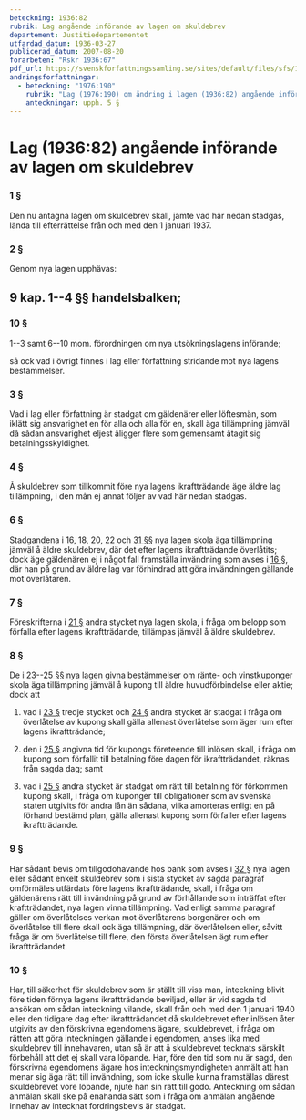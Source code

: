 ```yaml
---
beteckning: 1936:82
rubrik: Lag angående införande av lagen om skuldebrev
departement: Justitiedepartementet
utfardad_datum: 1936-03-27
publicerad_datum: 2007-08-20
forarbeten: "Rskr 1936:67"
pdf_url: https://svenskforfattningssamling.se/sites/default/files/sfs/1936-03/SFS1936-82.pdf
andringsforfattningar:
  - beteckning: "1976:190"
    rubrik: "Lag (1976:190) om ändring i lagen (1936:82) angående införande av lagen om skuldebrev"
    anteckningar: upph. 5 §
---
```


# Lag (1936:82) angående införande av lagen om skuldebrev

### 1 §

Den nu antagna lagen om skuldebrev skall, jämte vad här nedan stadgas, lända till efterrättelse från och med den 1 januari 1937.

### 2 §

Genom nya lagen upphävas:

## 9 kap. 1--4 §§ handelsbalken;

### 10 §

1--3 samt 6--10 mom. förordningen om nya utsökningslagens införande;

så ock vad i övrigt finnes i lag eller författning stridande mot nya lagens bestämmelser.

### 3 §

Vad i lag eller författning är stadgat om gäldenärer eller löftesmän, som iklätt sig ansvarighet en för alla och alla för en, skall äga tillämpning jämväl då sådan ansvarighet eljest åligger flere som gemensamt åtagit sig betalningsskyldighet.

### 4 §

Å skuldebrev som tillkommit före nya lagens ikraftträdande äge äldre lag tillämpning, i den mån ej annat följer av vad här nedan stadgas.

### 6 §

Stadgandena i 16, 18, 20, 22 och [31 §](#kap9.31)§ nya lagen skola äga tillämpning jämväl å äldre skuldebrev, där det efter lagens ikraftträdande överlåtits; dock äge gäldenären ej i något fall framställa invändning som avses i [16 §](#kap9.16), där han på grund av äldre lag var förhindrad att göra invändningen gällande mot överlåtaren.

### 7 §

Föreskrifterna i [21 §](#kap9.21) andra stycket nya lagen skola, i fråga om belopp som förfalla efter lagens ikraftträdande, tillämpas jämväl å äldre skuldebrev.

### 8 §

De i 23--[25 §](#kap9.25)§ nya lagen givna bestämmelser om ränte- och vinstkuponger skola äga tillämpning jämväl å kupong till äldre huvudförbindelse eller aktie; dock att

1) vad i [23 §](#kap9.23) tredje stycket och [24 §](#kap9.24) andra stycket är stadgat i fråga om överlåtelse av kupong skall gälla allenast överlåtelse som äger rum efter lagens ikraftträdande;

2) den i [25 §](#kap9.25) angivna tid för kupongs företeende till inlösen skall, i fråga om kupong som förfallit till betalning före dagen för ikraftträdandet, räknas från sagda dag; samt

3) vad i [25 §](#kap9.25) andra stycket är stadgat om rätt till betalning för förkommen kupong skall, i fråga om kuponger till obligationer som av svenska staten utgivits för andra lån än sådana, vilka amorteras enligt en på förhand bestämd plan, gälla allenast kupong som förfaller efter lagens ikraftträdande.

### 9 §

Har sådant bevis om tillgodohavande hos bank som avses i [32 §](#kap9.32) nya lagen eller sådant enkelt skuldebrev som i sista stycket av sagda paragraf omförmäles utfärdats före lagens ikraftträdande, skall, i fråga om gäldenärens rätt till invändning på grund av förhållande som inträffat efter kraftträdandet, nya lagen vinna tillämpning. Vad enligt samma paragraf gäller om överlåtelses verkan mot överlåtarens borgenärer och om överlåtelse till flere skall ock äga tillämpning, där överlåtelsen eller, såvitt fråga är om överlåtelse till flere, den första överlåtelsen ägt rum efter ikraftträdandet.

### 10 §

Har, till säkerhet för skuldebrev som är ställt till viss man, inteckning blivit före tiden förnya lagens ikraftträdande beviljad, eller är vid sagda tid ansökan om sådan inteckning vilande, skall från och med den 1 januari 1940 eller den tidigare dag efter ikraftträdandet då skuldebrevet efter inlösen åter utgivits av den förskrivna egendomens ägare, skuldebrevet, i fråga om rätten att göra inteckningen gällande i egendomen, anses lika med skuldebrev till innehavaren, utan så är att å skuldebrevet tecknats särskilt förbehåll att det ej skall vara löpande. Har, före den tid som nu är sagd, den förskrivna egendomens ägare hos inteckningsmyndigheten anmält att han menar sig äga rätt till invändning, som icke skulle kunna framställas därest skuldebrevet vore löpande, njute han sin rätt till godo. Anteckning om sådan anmälan skall ske på enahanda sätt som i fråga om anmälan angående innehav av intecknat fordringsbevis är stadgat.